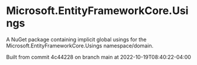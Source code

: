 # Microsoft.EntityFrameworkCore.Usings
A NuGet package containing implicit global usings for the Microsoft.EntityFrameworkCore.Usings namespace/domain.
      
Built from commit 4c44228 on branch main at 2022-10-19T08:40:22-04:00
